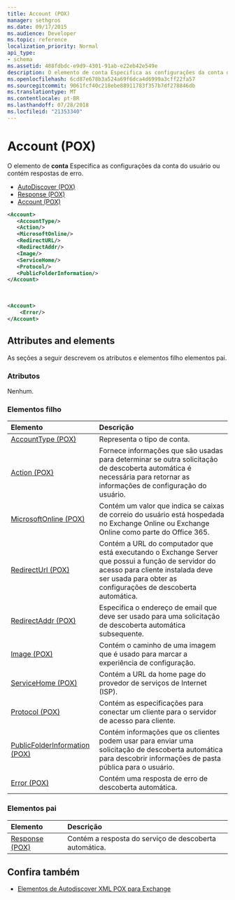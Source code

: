 ```yaml
---
title: Account (POX)
manager: sethgros
ms.date: 09/17/2015
ms.audience: Developer
ms.topic: reference
localization_priority: Normal
api_type:
- schema
ms.assetid: 488fdbdc-e9d9-4301-91ab-e22eb42e549e
description: O elemento de conta Especifica as configurações da conta do usuário ou contém respostas de erro.
ms.openlocfilehash: 6cd87e678b3a524a69f6dca4d6999a3cff22fa57
ms.sourcegitcommit: 9061fcf40c218ebe88911783f357b7df278846db
ms.translationtype: MT
ms.contentlocale: pt-BR
ms.lasthandoff: 07/28/2018
ms.locfileid: "21353340"
---
```

# <a name="account-pox"></a>Account (POX)

O elemento de **conta** Especifica as configurações da conta do usuário ou contém respostas de erro. 
  
- [AutoDiscover (POX)](autodiscover-pox.md)
- [Response (POX)](response-pox.md)
- [Account (POX)](account-pox.md)
  
```XML
<Account>
   <AccountType/>
   <Action/>
   <MicrosoftOnline/>
   <RedirectURL/>
   <RedirectAddr/>
   <Image/>
   <ServiceHome/>
   <Protocol/>
   <PublicFolderInformation/>
</Account>
```

<br/>

```XML
<Account> 
    <Error/> 
</Account>
```

## <a name="attributes-and-elements"></a>Attributes and elements

As seções a seguir descrevem os atributos e elementos filho elementos pai.
  
### <a name="attributes"></a>Atributos

Nenhum.
  
### <a name="child-elements"></a>Elementos filho

|**Elemento**|**Descrição**|
|:-----|:-----|
|[AccountType (POX)](accounttype-pox.md) <br/> |Representa o tipo de conta.  <br/> |
|[Action (POX)](action-pox.md) <br/> |Fornece informações que são usadas para determinar se outra solicitação de descoberta automática é necessária para retornar as informações de configuração do usuário.  <br/> |
|[MicrosoftOnline (POX)](microsoftonline-pox.md) <br/> |Contém um valor que indica se caixas de correio do usuário está hospedada no Exchange Online ou Exchange Online como parte do Office 365.  <br/> |
|[RedirectUrl (POX)](redirecturl-pox.md) <br/> |Contém a URL do computador que está executando o Exchange Server que possui a função de servidor do acesso para cliente instalada deve ser usada para obter as configurações de descoberta automática.  <br/> |
|[RedirectAddr (POX)](redirectaddr-pox.md) <br/> |Especifica o endereço de email que deve ser usado para uma solicitação de descoberta automática subsequente.  <br/> |
|[Image (POX)](image-pox.md) <br/> |Contém o caminho de uma imagem que é usado para marcar a experiência de configuração.  <br/> |
|[ServiceHome (POX)](servicehome-pox.md) <br/> |Contém a URL da home page do provedor de serviços de Internet (ISP).  <br/> |
|[Protocol (POX)](protocol-pox.md) <br/> |Contém as especificações para conectar um cliente para o servidor de acesso para cliente.  <br/> |
|[PublicFolderInformation (POX)](publicfolderinformation-pox.md) <br/> |Contém informações que os clientes podem usar para enviar uma solicitação de descoberta automática para descobrir informações de pasta pública para o usuário.  <br/> |
|[Error (POX)](error-pox.md) <br/> |Contém uma resposta de erro de descoberta automática.  <br/> |
   
### <a name="parent-elements"></a>Elementos pai

|**Elemento**|**Descrição**|
|:-----|:-----|
|[Response (POX)](response-pox.md) <br/> |Contém a resposta do serviço de descoberta automática.  <br/> |
   
## <a name="see-also"></a>Confira também

- [Elementos de Autodiscover XML POX para Exchange](pox-autodiscover-xml-elements-for-exchange.md)

